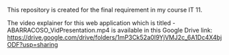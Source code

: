 This repository is created for the final requirement in my course IT 11. 

The video explainer for this web application which is titled - ABARRACOSO_VidPresentation.mp4 is available in this Google Drive link:
https://drive.google.com/drive/folders/1mP3Ck52a0I9YjVMJ2c_6A1Dc4X4bjODF?usp=sharing
